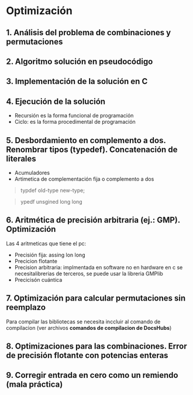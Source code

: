 # Optimización

## 1. Análisis del problema de combinaciones y permutaciones
## 2. Algoritmo solución en pseudocódigo
## 3. Implementación de la solución en C

## 4. Ejecución de la solución
- Recursión es la forma funcional de programación
- Ciclo: es la forma procedimental de programación


## 5. Desbordamiento en complemento a dos. Renombrar tipos (typedef). Concatenación de literales
- Acumuladores
- Artimetica de complementación fija o complemento a dos

>typdef old-type new-type;

> ypedf unsgined long long

## 6. Aritmética de precisión arbitraria (ej.: GMP). Optimización
Las 4 aritmeticas que tiene el pc:
- Precisión fija: assing lon long 
- Precicion flotante 
- Precision arbitraria: implmentada en software no en hardware
en c se necesitalibrerias de terceros, se puede usar la libreria GMPlib
- Precicisón cuántica


## 7. Optimización para calcular permutaciones sin reemplazo
Para compilar las bibliotecas se necesita inccluir al comando de compilacion (ver archivos **comandos de compilacion de DocsHubs**)


## 8. Optimizaciones para las combinaciones. Error de precisión flotante con potencias enteras

## 9. Corregir entrada en cero como un remiendo (mala práctica)
